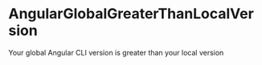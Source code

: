 # AngularGlobalGreaterThanLocalVersion
Your global Angular CLI version is greater than your local version
